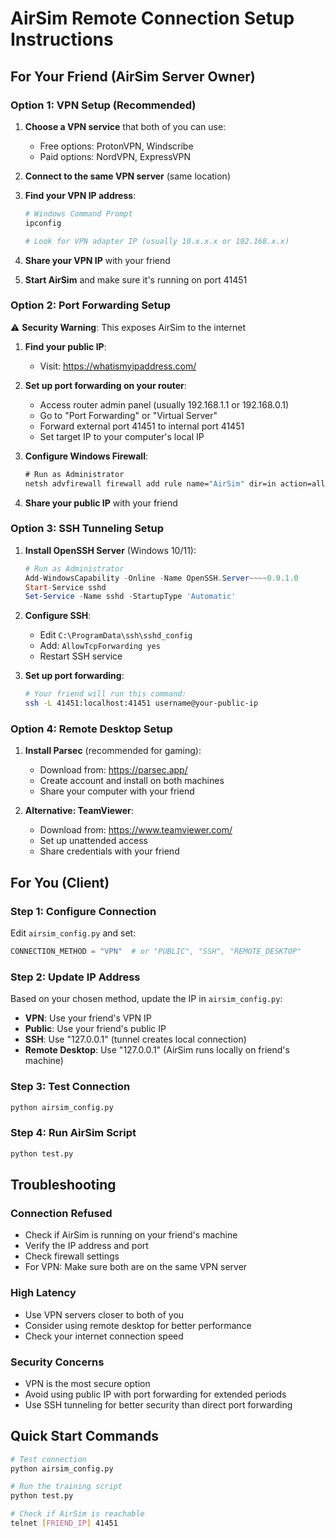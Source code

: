# AirSim Remote Connection Setup Instructions

## For Your Friend (AirSim Server Owner)

### Option 1: VPN Setup (Recommended)
1. **Choose a VPN service** that both of you can use:
   - Free options: ProtonVPN, Windscribe
   - Paid options: NordVPN, ExpressVPN
   
2. **Connect to the same VPN server** (same location)
3. **Find your VPN IP address**:
   ```bash
   # Windows Command Prompt
   ipconfig
   
   # Look for VPN adapter IP (usually 10.x.x.x or 192.168.x.x)
   ```
4. **Share your VPN IP** with your friend
5. **Start AirSim** and make sure it's running on port 41451

### Option 2: Port Forwarding Setup
⚠️ **Security Warning**: This exposes AirSim to the internet

1. **Find your public IP**:
   - Visit: https://whatismyipaddress.com/
   
2. **Set up port forwarding on your router**:
   - Access router admin panel (usually 192.168.1.1 or 192.168.0.1)
   - Go to "Port Forwarding" or "Virtual Server"
   - Forward external port 41451 to internal port 41451
   - Set target IP to your computer's local IP
   
3. **Configure Windows Firewall**:
   ```cmd
   # Run as Administrator
   netsh advfirewall firewall add rule name="AirSim" dir=in action=allow protocol=TCP localport=41451
   ```
   
4. **Share your public IP** with your friend

### Option 3: SSH Tunneling Setup
1. **Install OpenSSH Server** (Windows 10/11):
   ```powershell
   # Run as Administrator
   Add-WindowsCapability -Online -Name OpenSSH.Server~~~~0.0.1.0
   Start-Service sshd
   Set-Service -Name sshd -StartupType 'Automatic'
   ```
   
2. **Configure SSH**:
   - Edit `C:\ProgramData\ssh\sshd_config`
   - Add: `AllowTcpForwarding yes`
   - Restart SSH service
   
3. **Set up port forwarding**:
   ```bash
   # Your friend will run this command:
   ssh -L 41451:localhost:41451 username@your-public-ip
   ```

### Option 4: Remote Desktop Setup
1. **Install Parsec** (recommended for gaming):
   - Download from: https://parsec.app/
   - Create account and install on both machines
   - Share your computer with your friend
   
2. **Alternative: TeamViewer**:
   - Download from: https://www.teamviewer.com/
   - Set up unattended access
   - Share credentials with your friend

## For You (Client)

### Step 1: Configure Connection
Edit `airsim_config.py` and set:
```python
CONNECTION_METHOD = "VPN"  # or "PUBLIC", "SSH", "REMOTE_DESKTOP"
```

### Step 2: Update IP Address
Based on your chosen method, update the IP in `airsim_config.py`:
- **VPN**: Use your friend's VPN IP
- **Public**: Use your friend's public IP
- **SSH**: Use "127.0.0.1" (tunnel creates local connection)
- **Remote Desktop**: Use "127.0.0.1" (AirSim runs locally on friend's machine)

### Step 3: Test Connection
```bash
python airsim_config.py
```

### Step 4: Run AirSim Script
```bash
python test.py
```

## Troubleshooting

### Connection Refused
- Check if AirSim is running on your friend's machine
- Verify the IP address and port
- Check firewall settings
- For VPN: Make sure both are on the same VPN server

### High Latency
- Use VPN servers closer to both of you
- Consider using remote desktop for better performance
- Check your internet connection speed

### Security Concerns
- VPN is the most secure option
- Avoid using public IP with port forwarding for extended periods
- Use SSH tunneling for better security than direct port forwarding

## Quick Start Commands

```bash
# Test connection
python airsim_config.py

# Run the training script
python test.py

# Check if AirSim is reachable
telnet [FRIEND_IP] 41451
```
